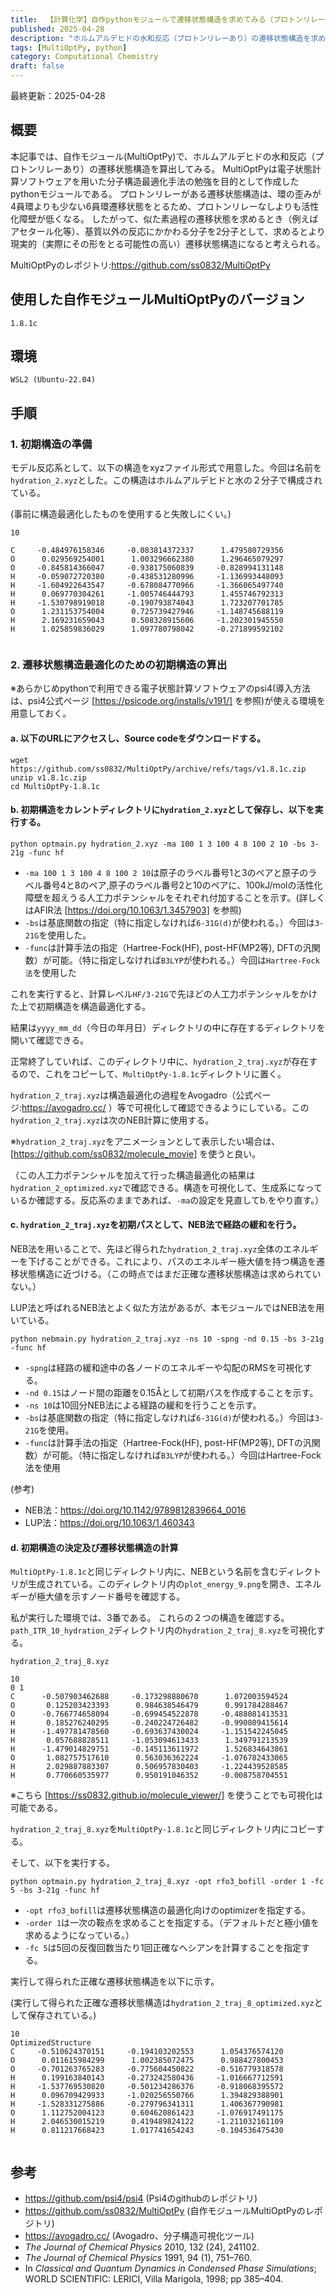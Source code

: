 ```yaml
---
title:  【計算化学】自作pythonモジュールで遷移状態構造を求めてみる（プロトンリレーありのホルムアルデヒドの水和反応）
published: 2025-04-28
description: "ホルムアルデヒドの水和反応（プロトンリレーあり）の遷移状態構造を求めてみる。"
tags: [MultiOptPy, python]
category: Computational Chemistry
draft: false
---
```

最終更新：2025-04-28

## 概要

本記事では、自作モジュール(MultiOptPy)で、ホルムアルデヒドの水和反応（プロトンリレーあり）の遷移状態構造を算出してみる。
MultiOptPyは電子状態計算ソフトウェアを用いた分子構造最適化手法の勉強を目的として作成したpythonモジュールである。
プロトンリレーがある遷移状態構造は、環の歪みが4員環よりも少ない6員環遷移状態をとるため、プロトンリレーなしよりも活性化障壁が低くなる。
したがって、似た素過程の遷移状態を求めるとき（例えばアセタール化等）、基質以外の反応にかかわる分子を2分子として、求めるとより現実的（実際にその形をとる可能性の高い）遷移状態構造になると考えられる。

MultiOptPyのレポジトリ:https://github.com/ss0832/MultiOptPy



## 使用した自作モジュールMultiOptPyのバージョン
```
1.8.1c
```
## 環境
```
WSL2 (Ubuntu-22.04)
```

## 手順

### 1. 初期構造の準備

モデル反応系として、以下の構造をxyzファイル形式で用意した。今回は名前を`hydration_2.xyz`とした。この構造はホルムアルデヒドと水の２分子で構成されている。


(事前に構造最適化したものを使用すると失敗しにくい。)

```
10

C     -0.484976158346     -0.083814372337      1.479580729356
O      0.029569254001      1.003296662380      1.296465079297
O     -0.845814366047     -0.938175060839     -0.828994131148
H     -0.059072720380     -0.438531280996     -1.136993448093
H     -1.604922643547     -0.678084770966     -1.366065497740
H      0.069770304261     -1.005746444793      1.455746792313
H     -1.530798919018     -0.190793874043      1.723207701785
O      1.231153754004      0.725739427946     -1.148745688119
H      2.169231659043      0.508328915606     -1.202301945550
H      1.025859836029      1.097780798042     -0.271899592102


```


### 2. 遷移状態構造最適化のための初期構造の算出

※あらかじめpythonで利用できる電子状態計算ソフトウェアのpsi4(導入方法は、psi4公式ページ [https://psicode.org/installs/v191/] を参照)が使える環境を用意しておく。

#### a. 以下のURLにアクセスし、Source codeをダウンロードする。

```
wget https://github.com/ss0832/MultiOptPy/archive/refs/tags/v1.8.1c.zip
unzip v1.8.1c.zip
cd MultiOptPy-1.8.1c
```

#### b. 初期構造をカレントディレクトリに`hydration_2.xyz`として保存し、以下を実行する。
```
python optmain.py hydration_2.xyz -ma 100 1 3 100 4 8 100 2 10 -bs 3-21g -func hf
```
- `-ma 100 1 3 100 4 8 100 2 10`は原子のラベル番号1と3のペアと原子のラベル番号4と8のペア,原子のラベル番号2と10のペアに、100kJ/molの活性化障壁を超えうる人工力ポテンシャルをそれぞれ付加することを示す。(詳しくはAFIR法 [https://doi.org/10.1063/1.3457903] を参照)
- `-bs`は基底関数の指定（特に指定しなければ`6-31G(d)`が使われる。）今回は`3-21G`を使用した。
- `-func`は計算手法の指定（Hartree-Fock(HF), post-HF(MP2等), DFTの汎関数）が可能。（特に指定しなければ`B3LYP`が使われる。）今回は`Hartree-Fock法`を使用した


これを実行すると、計算レベル`HF/3-21G`で先ほどの人工力ポテンシャルをかけた上で初期構造を構造最適化する。

結果は`yyyy_mm_dd`（今日の年月日）ディレクトリの中に存在するディレクトリを開いて確認できる。

正常終了していれば、このディレクトリ中に、`hydration_2_traj.xyz`が存在するので、これをコピーして、`MultiOptPy-1.8.1c`ディレクトリに置く。

`hydration_2_traj.xyz`は構造最適化の過程をAvogadro（公式ページ:https://avogadro.cc/ ）等で可視化して確認できるようにしている。この`hydration_2_traj.xyz`は次のNEB計算に使用する。

※`hydration_2_traj.xyz`をアニメーションとして表示したい場合は、[https://github.com/ss0832/molecule_movie] を使うと良い。

（この人工力ポテンシャルを加えて行った構造最適化の結果は`hydration_2_optimized.xyz`で確認できる。構造を可視化して、生成系になっているか確認する。反応系のままであれば、`-ma`の設定を見直してb.をやり直す。）


#### c. `hydration_2_traj.xyz`を初期パスとして、NEB法で経路の緩和を行う。

NEB法を用いることで、先ほど得られた`hydration_2_traj.xyz`全体のエネルギーを下げることができる。これにより、パスのエネルギー極大値を持つ構造を遷移状態構造に近づける。（この時点ではまだ正確な遷移状態構造は求められていない。）

LUP法と呼ばれるNEB法とよく似た方法があるが、本モジュールではNEB法を用いている。

```
python nebmain.py hydration_2_traj.xyz -ns 10 -spng -nd 0.15 -bs 3-21g -func hf
```
- `-spng`は経路の緩和途中の各ノードのエネルギーや勾配のRMSを可視化する。
- `-nd 0.15`はノード間の距離を0.15Åとして初期パスを作成することを示す。
- `-ns 10`は10回分NEB法による経路の緩和を行うことを示す。
- `-bs`は基底関数の指定（特に指定しなければ`6-31G(d)`が使われる。）今回は`3-21G`を使用。
- `-func`は計算手法の指定（Hartree-Fock(HF), post-HF(MP2等), DFTの汎関数）が可能。（特に指定しなければ`B3LYP`が使われる。）今回はHartree-Fock法を使用

(参考)

- NEB法：https://doi.org/10.1142/9789812839664_0016
- LUP法：https://doi.org/10.1063/1.460343



#### d. 初期構造の決定及び遷移状態構造の計算

`MultiOptPy-1.8.1c`と同じディレクトリ内に、NEBという名前を含むディレクトリが生成されている。このディレクトリ内の`plot_energy_9.png`を開き、エネルギーが極大値を示すノード番号を確認する。

私が実行した環境では、3番である。
これらの２つの構造を確認する。
`path_ITR_10_hydration_2`ディレクトリ内の`hydration_2_traj_8.xyz`を可視化する。

`hydration_2_traj_8.xyz`
```
10
0 1
C      -0.507903462688     -0.173298880670      1.072003594524
O       0.125203423393      0.984638546479      0.991784288467
O      -0.766774658094     -0.699454522878     -0.488081413531
H       0.185276240295     -0.240224726482     -0.990809415614
H      -1.497781478560     -0.693637430024     -1.151542245045
H       0.057688828511     -1.053094613433      1.349791213539
H      -1.479014829751     -0.145113611972      1.526834643861
O       1.082757517610      0.563036362224     -1.076782433065
H       2.029887883307      0.506957830403     -1.224439528585
H       0.770660535977      0.950191046352     -0.008758704551

```

※こちら [https://ss0832.github.io/molecule_viewer/] を使うことでも可視化は可能である。

`hydration_2_traj_8.xyz`を`MultiOptPy-1.8.1c`と同じディレクトリ内にコピーする。

そして、以下を実行する。

```
python optmain.py hydration_2_traj_8.xyz -opt rfo3_bofill -order 1 -fc 5 -bs 3-21g -func hf
```
- `-opt rfo3_bofill`は遷移状態構造の最適化向けのoptimizerを指定する。
- `-order 1`は一次の鞍点を求めることを指定する。（デフォルトだと極小値を求めるようになっている。）
- `-fc 5`は5回の反復回数当たり1回正確なへシアンを計算することを指定する。

実行して得られた正確な遷移状態構造を以下に示す。

(実行して得られた正確な遷移状態構造は`hydration_2_traj_8_optimized.xyz`として保存されている。)

```
10
OptimizedStructure
C     -0.510624370151     -0.194103202553      1.054376574120
O      0.011615984299      1.002385072475      0.988427800453
O     -0.701263765283     -0.775604450822     -0.516779318578
H      0.199163840143     -0.273242580436     -1.016667712591
H     -1.537769530820     -0.501234286376     -0.918068395572
H      0.096709429933     -1.020256550766      1.394829388901
H     -1.528331275886     -0.279796341311      1.406367790981
O      1.112752004123      0.604620861423     -1.076917491175
H      2.046530015219      0.419489824122     -1.211032161109
H      0.811217668423      1.017741654243     -0.104536475430


```



## 参考
- https://github.com/psi4/psi4 (Psi4のgithubのレポジトリ)
- https://github.com/ss0832/MultiOptPy (自作モジュールMultiOptPyのレポジトリ)
- https://avogadro.cc/ (Avogadro、分子構造可視化ツール)
- _The Journal of Chemical Physics_ 2010, 132 (24), 241102.
- _The Journal of Chemical Physics_ 1991, 94 (1), 751–760.
- In _Classical and Quantum Dynamics in Condensed Phase Simulations_; WORLD SCIENTIFIC: LERICI, Villa Marigola, 1998; pp 385–404.
